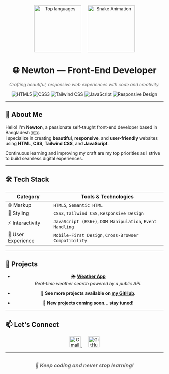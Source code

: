 <div align="center" style="display: flex; justify-content: center; align-items: center; gap: 20px; margin-bottom: 20px;">
  <!-- Top languages card -->
  <img src="https://github-readme-stats.vercel.app/api/top-langs?username=newton2n&layout=compact&theme=dracula" height="150" alt="Top languages" />
  <!-- Snake animation GIF -->
  <img height="150" src="https://media.giphy.com/media/M9gbBd9nbDrOTu1Mqx/giphy.gif" alt="Snake Animation" />
</div>

<h1 align="center">🌐 Newton — Front-End Developer</h1>

<p align="center" style="font-style: italic; color: #666;">
  Crafting beautiful, responsive web experiences with code and creativity.
</p>

<p align="center">
  <img alt="HTML5" src="https://img.shields.io/badge/HTML5-E34F26?style=for-the-badge&logo=html5&logoColor=white" />
  <img alt="CSS3" src="https://img.shields.io/badge/CSS3-1572B6?style=for-the-badge&logo=css3&logoColor=white" />
  <img alt="Tailwind CSS" src="https://img.shields.io/badge/Tailwind_CSS-38B2AC?style=for-the-badge&logo=tailwind-css&logoColor=white" />
  <img alt="JavaScript" src="https://img.shields.io/badge/JavaScript-F7DF1E?style=for-the-badge&logo=javascript&logoColor=black" />
  <img alt="Responsive Design" src="https://img.shields.io/badge/Responsive%20Design-000000?style=for-the-badge&logo=responsive&logoColor=white" />
</p>

---

## 👋 About Me

Hello! I'm **Newton**, a passionate self-taught front-end developer based in Bangladesh 🇧🇩.  
I specialize in creating **beautiful**, **responsive**, and **user-friendly** websites using **HTML**, **CSS**, **Tailwind CSS**, and **JavaScript**.

Continuous learning and improving my craft are my top priorities as I strive to build seamless digital experiences.

---

## 🛠️ Tech Stack

| Category           | Tools & Technologies                                  |
|--------------------|-------------------------------------------------------|
| 🌐 Markup          | `HTML5`, `Semantic HTML`                              |
| 🎨 Styling         | `CSS3`, `Tailwind CSS`, `Responsive Design`           |
| ⚡ Interactivity    | `JavaScript (ES6+)`, `DOM Manipulation`, `Event Handling` |
| 📱 User Experience | `Mobile-First Design`, `Cross-Browser Compatibility`  |

---

## 💼 Projects

<div align="center">

- 🌦️ **[Weather App](https://newton2n.github.io/Weather-forecast/)**  
  _Real-time weather search powered by a public API._

- 🔧 **See more projects available on [my GitHub](https://github.com/newton2n).**

- 🚧 **New projects coming soon… stay tuned!**

</div>

---

## 📫 Let's Connect

<div align="center" style="margin-top: 10px;">
  
  <a href="mailto:newtonbeparii@gmail.com" target="_blank" rel="noopener noreferrer" style="margin: 0 10px;">
    <img alt="Gmail" src="https://img.shields.io/badge/Gmail-D14836?style=for-the-badge&logo=gmail&logoColor=white" height="35" />
  </a>
  <a href="https://github.com/newton2n" target="_blank" rel="noopener noreferrer" style="margin: 0 10px;">
    <img alt="GitHub" src="https://img.shields.io/badge/GitHub-181717?style=for-the-badge&logo=github&logoColor=white" height="35" />
  </a>
</div>

---

<h3 align="center" style="margin-top: 30px; font-style: italic; color: #666;">
  🚀 Keep coding and never stop learning!
</h3>

